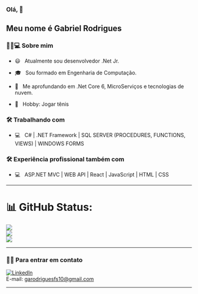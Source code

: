 
### Olá, 👋<h2> Meu nome é Gabriel Rodrigues</h2>

<h3> 👨🏻💻 Sobre mim </h3>

- 😃 &nbsp; Atualmente sou desenvolvedor .Net Jr.

- 🎓 &nbsp; Sou formado em Engenharia de Computação.

- 🤖 &nbsp; Me aprofundando em .Net Core 6, MicroServiços e tecnologias de nuvem.

- 🌱 &nbsp; Hobby: Jogar tênis

<h3>🛠 Trabalhando com</h3>

- 💻 &nbsp; C# | .NET Framework | SQL SERVER (PROCEDURES, FUNCTIONS, VIEWS) | WINDOWS FORMS

<h3>🛠 Experiência profissional também com</h3>

- 💻 &nbsp; ASP.NET MVC | WEB API | React | JavaScript | HTML | CSS

<hr>

# 📊 GitHub Status:
![](https://github-readme-stats.vercel.app/api?username=garodriguesfs10&theme=tokyonight&hide_border=false&include_all_commits=true&count_private=true)<br/>
![](https://github-readme-streak-stats.herokuapp.com/?user=garodriguesfs10&theme=tokyonight&hide_border=false)<br/>
![](https://github-readme-stats.vercel.app/api/top-langs/?username=garodriguesfs10&theme=tokyonight&hide_border=false&include_all_commits=true&count_private=true&layout=compact)

---

<h3> 🤝🏻 Para entrar em contato </h3>

[![LinkedIn](https://img.shields.io/badge/LinkedIn-%230077B5.svg?logo=linkedin&logoColor=white)](https://linkedin.com/in/https://www.linkedin.com/in/gabrielrodriguesro/) 
<br>
E-mail: garodriguesfs10@gmail.com
<hr>
